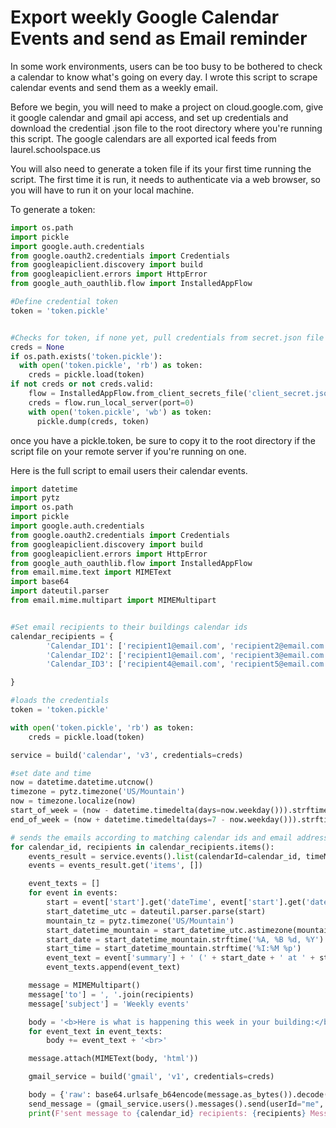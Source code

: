 # Export weekly Google Calendar Events and send as Email reminder
In some work environments, users can be too busy to be bothered to check a calendar to know what's going on every day. I wrote this script to scrape calendar events and send them as a weekly email.

Before we begin, you will need to make a project on cloud.google.com, give it google calendar and gmail api access, and set up credentials and download the credential .json file to the root directory where you're running this script. The google calendars are all exported ical feeds from laurel.schoolspace.us


You will also need to generate a token file if its your first time running the script. The first time it is run, it needs to authenticate via a web browser, so you will have to run it on your local machine.

To generate a token: 
```python
import os.path
import pickle
import google.auth.credentials
from google.oauth2.credentials import Credentials
from googleapiclient.discovery import build
from googleapiclient.errors import HttpError
from google_auth_oauthlib.flow import InstalledAppFlow

#Define credential token
token = 'token.pickle'


#Checks for token, if none yet, pull credentials from secret.json file
creds = None
if os.path.exists('token.pickle'):
  with open('token.pickle', 'rb') as token:
    creds = pickle.load(token)
if not creds or not creds.valid:
    flow = InstalledAppFlow.from_client_secrets_file('client_secret.json', scopes=['https://www.googleapis.com/auth/calendar.readonly', 'https://www.googleapis.com/auth/gmail.send'])
    creds = flow.run_local_server(port=0)
    with open('token.pickle', 'wb') as token:
      pickle.dump(creds, token)
```

once you have a pickle.token, be sure to copy it to the root directory if the script file on your remote server if you're running on one. 

Here is the full script to email users their calendar events.

```python
import datetime
import pytz
import os.path
import pickle
import google.auth.credentials
from google.oauth2.credentials import Credentials
from googleapiclient.discovery import build
from googleapiclient.errors import HttpError
from google_auth_oauthlib.flow import InstalledAppFlow
from email.mime.text import MIMEText
import base64
import dateutil.parser
from email.mime.multipart import MIMEMultipart


#Set email recipients to their buildings calendar ids
calendar_recipients = {
		'Calendar_ID1': ['recipient1@email.com', 'recipient2@email.com']
		'Calendar_ID2': ['recipient1@email.com', 'recipient3@email.com']
		'Calendar_ID3': ['recipient4@email.com', 'recipient5@email.com'] #add as many as you need

}

#loads the credentials
token = 'token.pickle'

with open('token.pickle', 'rb') as token:
    creds = pickle.load(token)

service = build('calendar', 'v3', credentials=creds)

#set date and time
now = datetime.datetime.utcnow()
timezone = pytz.timezone('US/Mountain')
now = timezone.localize(now)
start_of_week = (now - datetime.timedelta(days=now.weekday())).strftime('%Y-%m-%dT%H:%M:%S.%f')[:-3] + '-07:00' # be sure to adjust the -07:00 offset to match your TZ
end_of_week = (now + datetime.timedelta(days=7 - now.weekday())).strftime('%Y-%m-%dT%H:%M:%S.%f')[:-3] + '-07:00'

# sends the emails according to matching calendar ids and email addresses
for calendar_id, recipients in calendar_recipients.items():
    events_result = service.events().list(calendarId=calendar_id, timeMin=start_of_week, timeMax=end_of_week, singleEvents=True, orderBy='startTime').execute()
    events = events_result.get('items', [])

    event_texts = []
    for event in events:
        start = event['start'].get('dateTime', event['start'].get('date'))
        start_datetime_utc = dateutil.parser.parse(start)
        mountain_tz = pytz.timezone('US/Mountain')
        start_datetime_mountain = start_datetime_utc.astimezone(mountain_tz)
        start_date = start_datetime_mountain.strftime('%A, %B %d, %Y')  
        start_time = start_datetime_mountain.strftime('%I:%M %p')  
        event_text = event['summary'] + ' (' + start_date + ' at ' + start_time + ')\n\n'
        event_texts.append(event_text)

    message = MIMEMultipart()
    message['to'] = ', '.join(recipients)
    message['subject'] = 'Weekly events'

    body = '<b>Here is what is happening this week in your building:</b><br><br>'
    for event_text in event_texts:
        body += event_text + '<br>'

    message.attach(MIMEText(body, 'html'))

    gmail_service = build('gmail', 'v1', credentials=creds)

    body = {'raw': base64.urlsafe_b64encode(message.as_bytes()).decode()}
    send_message = (gmail_service.users().messages().send(userId="me", body=body).execute())
    print(F'sent message to {calendar_id} recipients: {recipients} Message Id: {send_message["id"]}')

```